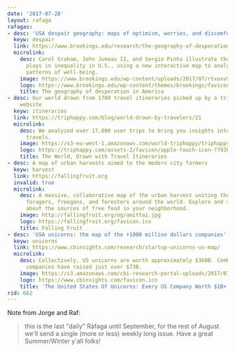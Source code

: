 ```yaml
---
date: '2017-07-28'
layout: rafaga
rafagas:
- desc: 'USA despair geography: maps of optimism, worries, and discomfort'
  keyw: despair
  link: https://www.brookings.edu/research/the-geography-of-desperation-in-america/
  microlink:
    desc: Carol Graham, John Juneau II, and Sergio Pinto illustrate the role location
      plays in inequality in U.S., using a new interactive map to analyze geographic
      patterns of well-being.
    image: https://www.brookings.edu/wp-content/uploads/2017/07/rtxuxv9-e1500925070931.jpg
    logo: https://www.brookings.edu/wp-content/themes/brookings/favicon.ico
    title: The geography of desperation in America
- desc: Our world drawn from 1700 travel itineraries picked up by a trip planning
    website
  keyw: itineraries
  link: https://triphappy.com/blog/world-drawn-by-travelers/21
  microlink:
    desc: We analyzed over 17,000 user trips to bring you insights into how the world
      travels.
    image: https://s3-eu-west-1.amazonaws.com/world-triphappy/triphappy-photos/where-the-world-travels-hero-original-1200-630.jpg
    logo: https://triphappy.com/assets-2/favicon/apple-touch-icon-779306cab184372a3eb9809ecf577c0064208db2ca87a92efc87068f285be5c5.png
    title: The World, Drawn with Travel Itineraries
- desc: A map of urban harvests aimed to the modern city farmers
  keyw: harvest
  link: https://fallingfruit.org
  invalid: true
  microlink:
    desc: A massive, collaborative map of the urban harvest uniting the efforts of
      foragers, freegans, and foresters around the world. Explore and share information
      about the sources of free food in your neighborhood.
    image: http://fallingfruit.org/og/amittai.jpg
    logo: https://fallingfruit.org/favicon.ico
    title: Falling Fruit
- desc: 'USA unicorns: the map of the +1000 million dollars companies'
  keyw: unicorns
  link: https://www.cbinsights.com/research/startup-unicorns-us-map/
  microlink:
    desc: Collectively, US unicorns are worth approximately $360B. Combined, these
      companies have raised just over $73B.
    image: https://s3.amazonaws.com/cbi-research-portal-uploads/2017/07/26093557/The-United-States-Of-Unicorns-7.26.17-1-1024x576.png
    logo: https://www.cbinsights.com/favicon.ico
    title: 'The United States Of Unicorns: Every US Company Worth $1B+ On One Map'
rid: 662
---
```


Note from Jorge and Raf:

> this is the last "daily" Ráfaga until September,
> for the rest of August we'll send a single (more or less) weekly long issue.
> Have a great Summer/Winter y'all folks!